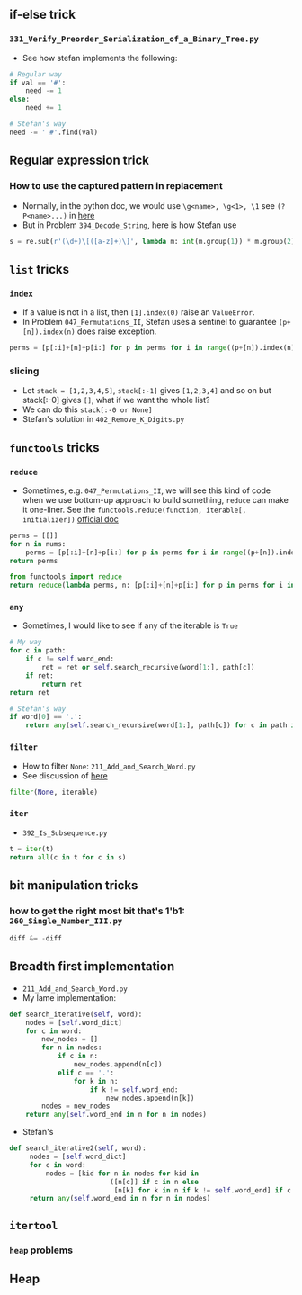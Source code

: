 
## if-else trick

### `331_Verify_Preorder_Serialization_of_a_Binary_Tree.py`

* See how stefan implements the following:

```python
# Regular way
if val == '#':
    need -= 1
else:
    need += 1

# Stefan's way
need -= ' #'.find(val)
```

## Regular expression trick

### How to use the captured pattern in replacement

* Normally, in the python doc, we would use `\g<name>, \g<1>, \1`
  see `(?P<name>...)` in [here](https://docs.python.org/3/library/re.html)
* But in Problem `394_Decode_String`, here is how Stefan use

```python
s = re.sub(r'(\d+)\[([a-z]+)\]', lambda m: int(m.group(1)) * m.group(2), s)
```

## `list` tricks

### `index`

* If a value is not in a list, then `[1].index(0)` raise an `ValueError`.
* In Problem `047_Permutations_II`, Stefan uses a sentinel to guarantee
  `(p+[n]).index(n)` does raise exception.

```python
perms = [p[:i]+[n]+p[i:] for p in perms for i in range((p+[n]).index(n)+1)]
```

### slicing

* Let `stack = [1,2,3,4,5]`, `stack[:-1]` gives `[1,2,3,4]` and so on
  but stack[:-0] gives `[]`, what if we want the whole list?
* We can do this `stack[:-0 or None]`
* Stefan's solution in `402_Remove_K_Digits.py`

## `functools` tricks

### `reduce`

* Sometimes, e.g. `047_Permutations_II`, we will see this kind of code when we use bottom-up
  approach to build something, `reduce` can make it one-liner.
  See the `functools.reduce(function, iterable[, initializer])`
  [official doc](https://docs.python.org/3/library/functools.html#functools.reduce)

```python
perms = [[]]
for n in nums:
    perms = [p[:i]+[n]+p[i:] for p in perms for i in range((p+[n]).index(n)+1)]
return perms

from functools import reduce
return reduce(lambda perms, n: [p[:i]+[n]+p[i:] for p in perms for i in range((p+[n]).index(n)+1)], nums, [[]])
```

### `any`

* Sometimes, I would like to see if any of the iterable is `True`

```python
# My way
for c in path:
    if c != self.word_end:
        ret = ret or self.search_recursive(word[1:], path[c])
    if ret:
        return ret
return ret

# Stefan's way
if word[0] == '.':
    return any(self.search_recursive(word[1:], path[c]) for c in path if c != self.word_end)
```

### `filter`

* How to filter `None`: `211_Add_and_Search_Word.py`
* See discussion of [here](https://stackoverflow.com/questions/16096754/remove-none-value-from-a-list-without-removing-the-0-value)

```python
filter(None, iterable)
```

### `iter`

* `392_Is_Subsequence.py`

```python
t = iter(t)
return all(c in t for c in s)
```

## bit manipulation tricks

### how to get the right most bit that's 1'b1: `260_Single_Number_III.py`

```python
diff &= -diff
```

## Breadth first implementation

* `211_Add_and_Search_Word.py`
* My lame implementation:

```python
def search_iterative(self, word):
    nodes = [self.word_dict]
    for c in word:
        new_nodes = []
        for n in nodes:
            if c in n:
                new_nodes.append(n[c])
            elif c == '.':
                for k in n:
                    if k != self.word_end:
                        new_nodes.append(n[k])
        nodes = new_nodes
    return any(self.word_end in n for n in nodes)
```

* Stefan's

```python
def search_iterative2(self, word):
     nodes = [self.word_dict]
     for c in word:
         nodes = [kid for n in nodes for kid in
                         ([n[c]] if c in n else
                          [n[k] for k in n if k != self.word_end] if c == '.' else [])]
     return any(self.word_end in n for n in nodes)
```

## `itertool`

### `heap` problems

## Heap

